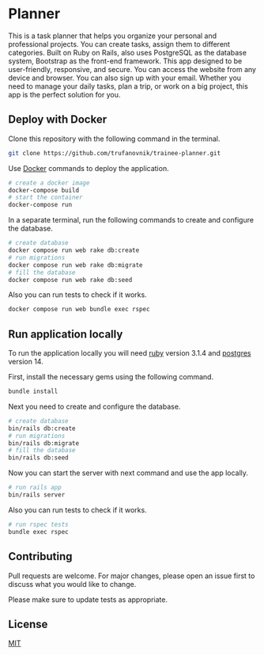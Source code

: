 # Planner

This is a task planner that helps you organize your personal and professional projects. You can create tasks, assign them to different categories. Built on Ruby on Rails, also uses PostgreSQL as the database system, Bootstrap as the front-end framework.
This app designed to be user-friendly, responsive, and secure. You can access the website from any device and browser. You can also sign up with your email. Whether you need to manage your daily tasks, plan a trip, or work on a big project, this app is the perfect solution for you.

## Deploy with Docker
Сlone this repository with the following command in the terminal.
```bash
git clone https://github.com/trufanovnik/trainee-planner.git
```
Use [Docker](https://www.docker.com/) commands to deploy the application.

```bash
# create a docker image
docker-compose build
# start the container
docker-compose run
```
In a separate terminal, run the following commands to create and configure the database.

```bash
# create database
docker compose run web rake db:create
# run migrations
docker compose run web rake db:migrate
# fill the database
docker compose run web rake db:seed
```
Also you can run tests to check if it works.
```bash
docker compose run web bundle exec rspec
```
## Run application locally

To run the application locally you will need [ruby](https://www.ruby-lang.org) version 3.1.4 and [postgres](https://www.postgresql.org/) version 14.

First, install the necessary gems using the following command.
```bash
bundle install
```
Next you need to create and configure the database.

```bash
# create database
bin/rails db:create
# run migrations
bin/rails db:migrate
# fill the database
bin/rails db:seed
```
Now you can start the server with next command and use the app locally.
```bash
# run rails app
bin/rails server
```
Also you can run tests to check if it works.
```bash
# run rspec tests
bundle exec rspec
```

## Contributing

Pull requests are welcome. For major changes, please open an issue first
to discuss what you would like to change.

Please make sure to update tests as appropriate.

## License

[MIT](https://choosealicense.com/licenses/mit/)